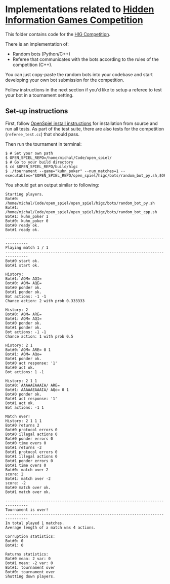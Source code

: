 # Implementations related to [Hidden Information Games Competition](http://higcompetition.info/)

This folder contains code for the [HIG Competition](http://higcompetition.info/).

There is an implementation of:

- Random bots (Python/C++)
- Referee that communicates with the bots according to the rules of the competition (C++).

You can just copy-paste the random bots into your codebase and start developing
your own bot submission for the competition.

Follow instructions in the next section if you'd like to setup a referee to test
your bot in a tournament setting.

## Set-up instructions

First, follow [OpenSpiel install instructions](../../docs/install.md) for
installation from source and run all tests. As part of the test suite, there are
also tests for the competition (`referee_test.cc`) that should pass.

Then run the tournament in terminal:
```
$ # Set your own path
$ OPEN_SPIEL_REPO=/home/michal/Code/open_spiel/
$ # Go to your build directory
$ cd $OPEN_SPIEL_REPO/build/higc
$ ./tournament --game="kuhn_poker" --num_matches=1 --executables="$OPEN_SPIEL_REPO/open_spiel/higc/bots/random_bot_py.sh,$OPEN_SPIEL_REPO/open_spiel/higc/bots/random_bot_cpp.sh"
```

You should get an output similar to following:

```
Starting players.
Bot#0: /home/michal/Code/open_spiel/open_spiel/higc/bots/random_bot_py.sh
Bot#1: /home/michal/Code/open_spiel/open_spiel/higc/bots/random_bot_cpp.sh
Bot#1: kuhn_poker 1
Bot#0: kuhn_poker 0
Bot#0 ready ok.
Bot#1 ready ok.

--------------------------------------------------------------------------------
Playing match 1 / 1
--------------------------------------------------------------------------------
Bot#0 start ok.
Bot#1 start ok.

History:
Bot#1: AQM= AQI=
Bot#0: AQM= AQE=
Bot#0 ponder ok.
Bot#1 ponder ok.
Bot actions: -1 -1
Chance action: 2 with prob 0.333333

History: 2
Bot#0: AQM= ARE=
Bot#1: AQM= AQI=
Bot#0 ponder ok.
Bot#1 ponder ok.
Bot actions: -1 -1
Chance action: 1 with prob 0.5

History: 2 1
Bot#0: AQM= ARE= 0 1
Bot#1: AQM= AQo=
Bot#1 ponder ok.
Bot#0 act response: '1'
Bot#0 act ok.
Bot actions: 1 -1

History: 2 1 1
Bot#0: AAAAAEAAAIA/ ARE=
Bot#1: AAAAAEAAAIA/ AQo= 0 1
Bot#0 ponder ok.
Bot#1 act response: '1'
Bot#1 act ok.
Bot actions: -1 1

Match over!
History: 2 1 1 1
Bot#0 returns 2
Bot#0 protocol errors 0
Bot#0 illegal actions 0
Bot#0 ponder errors 0
Bot#0 time overs 0
Bot#1 returns -2
Bot#1 protocol errors 0
Bot#1 illegal actions 0
Bot#1 ponder errors 0
Bot#1 time overs 0
Bot#0: match over 2
score: 2
Bot#1: match over -2
score: -2
Bot#0 match over ok.
Bot#1 match over ok.

--------------------------------------------------------------------------------
Tournament is over!
--------------------------------------------------------------------------------
In total played 1 matches.
Average length of a match was 4 actions.

Corruption statistics:
Bot#0: 0
Bot#1: 0

Returns statistics:
Bot#0 mean: 2 var: 0
Bot#1 mean: -2 var: 0
Bot#1: tournament over
Bot#0: tournament over
Shutting down players.
```